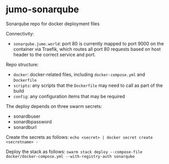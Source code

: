 # jumo-sonarqube
Sonarqube repo for docker deployment files

Connectivity:
* `sonarqube.jumo.world`: port 80 is currently mapped to port 9000 on the container via Traefik, which routes all port 80 requests based on host header to the correct service and port.

Repo structure:
* `docker`: docker-related files, including `docker-compose.yml` and `Dockerfile`
* `scripts`: any scripts that the `Dockerfile` may need to call as part of the build
* `config`: any configuration items that may be required

The deploy depends on three swarm secrets:
* sonardbuser
* sonardbpassword
* sonardburl

Create the secrets as follows:
`echo <secret> | docker secret create <secretname> -` 

Deploy the stack as follows:
`swarm stack deploy --compose-file docker/docker-compose.yml --with-registry-auth sonarqube`
